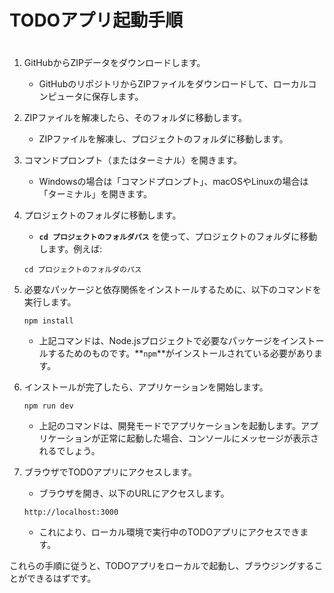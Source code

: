 # TODOアプリ起動手順
# 

1. GitHubからZIPデータをダウンロードします。
    - GitHubのリポジトリからZIPファイルをダウンロードして、ローカルコンピュータに保存します。
2. ZIPファイルを解凍したら、そのフォルダに移動します。
    - ZIPファイルを解凍し、プロジェクトのフォルダに移動します。
3. コマンドプロンプト（またはターミナル）を開きます。
    - Windowsの場合は「コマンドプロンプト」、macOSやLinuxの場合は「ターミナル」を開きます。
4. プロジェクトのフォルダに移動します。
    - **`cd プロジェクトのフォルダパス`** を使って、プロジェクトのフォルダに移動します。例えば:
    
    ```
    cd プロジェクトのフォルダのパス
    ```
    
5. 必要なパッケージと依存関係をインストールするために、以下のコマンドを実行します。
    
    ```
    npm install
    ```
    
    - 上記コマンドは、Node.jsプロジェクトで必要なパッケージをインストールするためのものです。**`npm`**がインストールされている必要があります。
6. インストールが完了したら、アプリケーションを開始します。
    
    ```
    npm run dev
    ```
    
    - 上記のコマンドは、開発モードでアプリケーションを起動します。アプリケーションが正常に起動した場合、コンソールにメッセージが表示されるでしょう。
7. ブラウザでTODOアプリにアクセスします。
    - ブラウザを開き、以下のURLにアクセスします。
    
    ```
    http://localhost:3000
    ```
    
    - これにより、ローカル環境で実行中のTODOアプリにアクセスできます。

これらの手順に従うと、TODOアプリをローカルで起動し、ブラウジングすることができるはずです。
